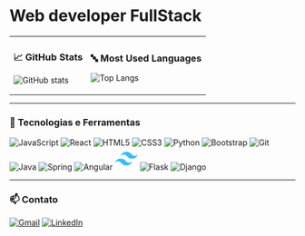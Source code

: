 # Web developer FullStack

<table>
<tr>
<td>

### 📈 GitHub Stats

![GitHub stats](https://github-readme-stats.vercel.app/api?username=Vinicius-Souza-Rodrigues&show_icons=true&theme=tokyonight)

</td>
<td>

### 🔤 Most Used Languages

![Top Langs](https://github-readme-stats.vercel.app/api/top-langs/?username=Vinicius-Souza-Rodrigues&layout=compact&theme=tokyonight)

</td>
</tr>
</table>

---

### 🧰 Tecnologias e Ferramentas

<p>
  <img src="https://cdn.jsdelivr.net/gh/devicons/devicon/icons/javascript/javascript-original.svg" width="40" title="JavaScript" />
  <img src="https://cdn.jsdelivr.net/gh/devicons/devicon/icons/react/react-original.svg" width="40" title="React" />
  <img src="https://cdn.jsdelivr.net/gh/devicons/devicon/icons/html5/html5-original.svg" width="40" title="HTML5" />
  <img src="https://cdn.jsdelivr.net/gh/devicons/devicon/icons/css3/css3-original.svg" width="40" title="CSS3" />
  <img src="https://cdn.jsdelivr.net/gh/devicons/devicon/icons/python/python-original.svg" width="40" title="Python" />
  <img src="https://cdn.jsdelivr.net/gh/devicons/devicon/icons/bootstrap/bootstrap-original.svg" width="40" title="Bootstrap" />
  <img src="https://cdn.jsdelivr.net/gh/devicons/devicon/icons/git/git-original.svg" width="40" title="Git" />
  <img src="https://cdn.jsdelivr.net/gh/devicons/devicon/icons/java/java-original.svg" width="40" title="Java" />
  <img src="https://cdn.jsdelivr.net/gh/devicons/devicon/icons/spring/spring-original.svg" width="40" title="Spring" />
  <img src="https://cdn.jsdelivr.net/gh/devicons/devicon/icons/angularjs/angularjs-original.svg" width="40" title="Angular" />
  <img src="https://raw.githubusercontent.com/devicons/devicon/master/icons/tailwindcss/tailwindcss-original.svg" width="40" title="Tailwind CSS" />
  <img src="https://cdn.jsdelivr.net/gh/devicons/devicon/icons/flask/flask-original.svg" width="40" title="Flask" />
  <img src="https://cdn.jsdelivr.net/gh/devicons/devicon/icons/django/django-plain.svg" width="40" title="Django" />
</p>

---

### 📫 Contato

[![Gmail](https://img.shields.io/badge/Gmail-D14836?style=for-the-badge&logo=gmail&logoColor=white)](mailto:vinicanal604@gmail.com)
[![LinkedIn](https://img.shields.io/badge/LinkedIn-0077B5?style=for-the-badge&logo=linkedin&logoColor=white)](https://www.linkedin.com/in/vinicius-souza-6596162b6)
